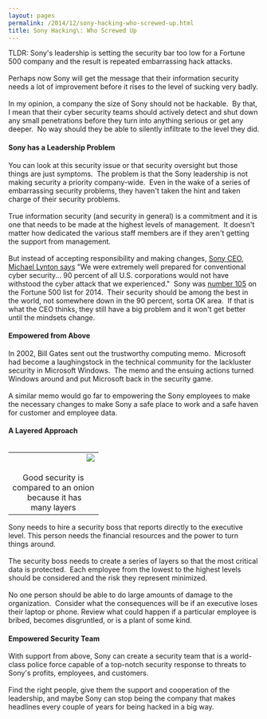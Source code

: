 ```yaml
---
layout: pages
permalink: /2014/12/sony-hacking-who-screwed-up.html
title: Sony Hacking\: Who Screwed Up
---
```

TLDR: Sony's leadership is setting the security bar too low for a Fortune 500 company and the result is repeated embarrassing hack attacks.<br />
<br />
Perhaps now Sony will get the message that their information security needs a lot of improvement before it rises to the level of sucking very badly. <br />
<br />
In my opinion, a company the size of Sony should not be hackable. &nbsp;By that, I mean that their cyber security teams should actively detect and shut down any small penetrations before they turn into anything serious or get any deeper. &nbsp;No way should they be able to silently infiltrate to the level they did.<br />
<h4>
Sony has a Leadership Problem</h4>
You can look at this security issue or that security oversight but those things are just symptoms. &nbsp;The problem is that the Sony leadership is not making security a priority company-wide. &nbsp;Even in the wake of a series of embarrassing security problems, they haven't taken the hint and taken charge of their security problems.<br />
<br />
True information security (and security in general) is a commitment and it is one that needs to be made at the highest levels of management. &nbsp;It doesn't matter how dedicated the various staff members are if they aren't getting the support from management.<br />
<br />
But instead of accepting responsibility and making changes,&nbsp;<a href="http://www.npr.org/blogs/thetwo-way/2014/12/19/371966188/ceo-says-sony-pictures-did-not-capitulate-is-exploring-options">Sony CEO, Michael Lynton says</a> "We were extremely well prepared for conventional cyber security...&nbsp;90 percent of all U.S. corporations would not have withstood the cyber attack that we experienced." &nbsp;Sony was <a href="http://fortune.com/global500/sony-105/">number 105</a> on the Fortune 500 list for 2014. &nbsp;Their security should be among the best in the world, not somewhere down in the 90 percent, sorta OK area. &nbsp;If that is what the CEO thinks, they still have a big problem and it won't get better until the mindsets change.<br />
<h4>
Empowered from Above</h4>
In 2002, Bill Gates sent out the trustworthy computing memo. &nbsp;Microsoft had become a laughingstock in the technical community for the lackluster security in Microsoft Windows. &nbsp;The memo and the ensuing actions turned Windows around and put Microsoft back in the security game.<br />
<br />
A similar memo would go far to empowering the Sony employees to make the necessary changes to make Sony a safe place to work and a safe haven for customer and employee data.<br />
<h4>
A Layered Approach</h4>
<table align="center" cellpadding="0" cellspacing="0" class="tr-caption-container" style="float: left; margin-right: 1em; text-align: left;"><tbody>
<tr><td style="text-align: center;"><a href="http://3.bp.blogspot.com/-WqjkrZJ4H5k/VJQUdGbgnQI/AAAAAAAAmN0/-7bUk01jKLY/s1600/onion-security-file.png" imageanchor="1" style="clear: right; display: inline !important; float: right; margin-bottom: 1em; margin-left: 1em; text-align: center;"><img border="0" src="http://3.bp.blogspot.com/-WqjkrZJ4H5k/VJQUdGbgnQI/AAAAAAAAmN0/-7bUk01jKLY/s1600/onion-security-file.png" /></a></td></tr>
<tr><td class="tr-caption" style="text-align: center;">Good security is<br />
compared&nbsp;to an onion<br />
&nbsp;because it has<br />
many layers</td></tr>
</tbody></table>
Sony needs to hire a security boss that reports directly to the executive level. This person needs the financial resources and the power to turn things around.<br />
<br />
The security boss needs to create a series of layers so that the most critical data is protected. &nbsp;Each employee from the lowest to the highest levels should be considered and the risk they represent minimized. <br />
<br />
No one person should be able to do large amounts of damage to the organization. &nbsp;Consider what the consequences will be if an executive loses their laptop or phone. Review what could happen if a particular employee is bribed, becomes disgruntled, or is a plant of some kind.<br />
<h4>
Empowered Security Team</h4>
With support from above, Sony can create a security team that is a world-class police force capable of a top-notch security response to threats to Sony's profits, employees, and customers.<br />
<br />
Find the right people, give them the support and cooperation of the leadership, and maybe Sony can stop being the company that makes headlines every couple of years for being hacked in a big way.<br />
<br />
